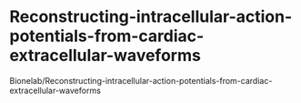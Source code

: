 # Reconstructing-intracellular-action-potentials-from-cardiac-extracellular-waveforms
 Bionelab/Reconstructing-intracellular-action-potentials-from-cardiac-extracellular-waveforms
